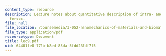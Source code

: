 ```yaml
---
content_type: resource
description: Lecture notes about quantitative description of intra- and intermolecular
  forces.
file: null
file_location: /coursemedia/3-052-nanomechanics-of-materials-and-biomaterials-spring-2007/64401fe8772bb8ed83da5fdd237df7f5_lec9.pdf
file_type: application/pdf
resourcetype: Document
title: lec9.pdf
uid: 64401fe8-772b-b8ed-83da-5fdd237df7f5
---
```

